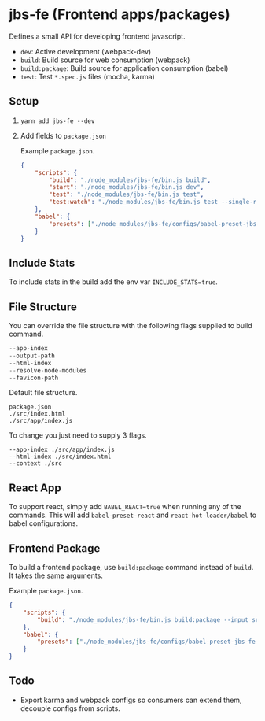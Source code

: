 # jbs-fe (Frontend apps/packages)

Defines a small API for developing frontend javascript.

- `dev`: Active development (webpack-dev)
- `build`: Build source for web consumption (webpack)
- `build:package`: Build source for application consumption (babel)
- `test`: Test `*.spec.js` files (mocha, karma)

## Setup

1. `yarn add jbs-fe --dev`
2. Add fields to `package.json`

	Example `package.json`.

	```json
	{
		"scripts": {
			"build": "./node_modules/jbs-fe/bin.js build",
			"start": "./node_modules/jbs-fe/bin.js dev",
			"test": "./node_modules/jbs-fe/bin.js test",
			"test:watch": "./node_modules/jbs-fe/bin.js test --single-run"
		},
		"babel": {
			"presets": ["./node_modules/jbs-fe/configs/babel-preset-jbs-fe.js"]
		}
	}
	```

## Include Stats

To include stats in the build add the env var `INCLUDE_STATS=true`.


## File Structure

You can override the file structure with the following flags supplied to build command.

```js
--app-index
--output-path
--html-index
--resolve-node-modules
--favicon-path
```

Default file structure.

```
package.json
./src/index.html
./src/app/index.js
```

To change you just need to supply 3 flags.

```
--app-index ./src/app/index.js
--html-index ./src/index.html
--context ./src
```

## React App

To support react, simply add `BABEL_REACT=true` when running any of the commands. This will add `babel-preset-react` and `react-hot-loader/babel` to babel configurations. 

## Frontend Package

To build a frontend package, use `build:package` command instead of `build`. It takes the same arguments.

Example `package.json`.

```json
{
	"scripts": {
		"build": "./node_modules/jbs-fe/bin.js build:package --input src --output build"
	},
	"babel": {
		"presets": ["./node_modules/jbs-fe/configs/babel-preset-jbs-fe.js"]
	}
}
```

## Todo

- Export karma and webpack configs so consumers can extend them, decouple configs from scripts.